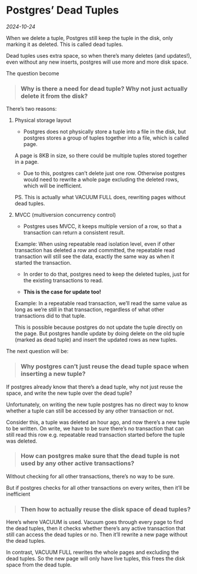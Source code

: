 # Postgres’ Dead Tuples

*2024-10-24*

When we delete a tuple, Postgres still keep the tuple in the disk, only marking it as deleted. This is called dead tuples.

Dead tuples uses extra space, so when there’s many deletes (and updates!), even without any new inserts, postgres will use more and more disk space. 

The question become

> ### Why is there a need for dead tuple? Why not just actually delete it from the disk?
>

There’s two reasons:

1. Physical storage layout
    - Postgres does not physically store a tuple into a file in the disk, but postgres stores a group of tuples together into a file, which is called page.
    
    A page is 8KB in size, so there could be multiple tuples stored together in a page.
    - Due to this, postgres can’t delete just one row. Otherwise postgres would need to rewrite a whole page excluding the deleted rows, which will be inefficient.
    
    PS. This is actually what VACUUM FULL does, rewriting pages without dead tuples.
2. MVCC (multiversion concurrency control)
    - Postgres uses MVCC, it keeps multiple version of a row, so that a transaction can return a consistent result.
    
    Example: When using repeatable read isolation level, even if other transaction has deleted a row and committed, the repeatable read transaction will still see the data, exactly the same way as when it started the transaction.
    - In order to do that, postgres need to keep the deleted tuples, just for the existing transactions to read.
    
    - **This is the case for update too!**
    
    Example: In a repeatable read transaction, we’ll read the same value as long as we’re still in that transaction, regardless of what other transactions did to that tuple.
    
    This is possible because postgres do not update the tuple directly on the page. But postgres handle update by doing delete on the old tuple (marked as dead tuple) and insert the updated rows as new tuples.

The next question will be:

> ### Why postgres can’t just reuse the dead tuple space when inserting a new tuple?
>

If postgres already know that there’s a dead tuple, why not just reuse the space, and write the new tuple over the dead tuple?

Unfortunately, on writing the new tuple postgres has no direct way to know whether a tuple can still be accessed by any other transaction or not.

Consider this, a tuple was deleted an hour ago, and now there’s a new tuple to be written. On write, we have to be sure there’s no transaction that can still read this row e.g. repeatable read transaction started before the tuple was deleted.

> ### How can postgres make sure that the dead tuple is not used by any other active transactions?
>

Without checking for all other transactions, there’s no way to be sure.

But if postgres checks for all other transactions on every writes, then it’ll be inefficient

> ### Then how to actually reuse the disk space of dead tuples?
>

Here’s where VACUUM is used. Vacuum goes through every page to find the dead tuples, then it checks whether there’s any active transaction that still can access the dead tuples or no. Then it’ll rewrite a new page without the dead tuples.

In contrast, VACUUM FULL rewrites the whole pages and excluding the dead tuples. So the new page will only have live tuples, this frees the disk space from the dead tuple.
